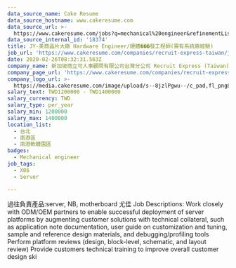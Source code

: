 ```yaml
---
data_source_name: Cake Resume
data_source_hostname: www.cakeresume.com
data_source_url: >-
  https://www.cakeresume.com/jobs?q=mechanical%20engineer&refinementList%5Blang_name%5D%5B0%5D=English&refinementList%5Bsalary_type%5D=per_year&range%5Bsalary_range%5D%5Bmin%5D=1000000&page=3
data_source_internal_id: '18374'
title: JY-美商晶片大廠 Hardware Engineer/硬體���發工程師(需有系統廠經驗)
job_url: 'https://www.cakeresume.com/companies/recruit-express-taiwan/jobs/a9d104'
date: 2020-02-26T08:32:31.563Z
company_name: 新加坡商立可人事顧問有限公司台灣分公司 Recruit Express (Taiwan)
company_page_url: 'https://www.cakeresume.com/companies/recruit-express-taiwan'
company_logo_url: >-
  https://media.cakeresume.com/image/upload/s--8jzlPgwu--/c_pad,fl_png8,h_200,w_200/v1566176619/pxugexvfcc68sz5kf2sn.png
salary_text: TWD1200000 - TWD1400000
salary_currency: TWD
salary_type: per_year
salary_min: 1200000
salary_max: 1400000
location_list:
  - 台北
  - 南港區
  - 南港軟體園區
badges:
  - Mechanical engineer
job_tags:
  - X86
  - Server

---
```


過往負責產品:server, NB, motherboard 尤佳 Job Descriptions: Work closely with ODM/OEM partners to enable successful deployment of server platforms by augmenting customer solutions with technical collateral, such as application note documentation, user guide on customization and tuning, sample and reference design materials, and debugging/profiling tools Perform platform reviews (design, block-level, schematic, and layout review) Provide customers technical training to improve overall customer design ski